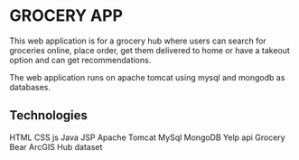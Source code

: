 # GROCERY APP

This web application is for a grocery hub where users can search for groceries online, place order, get them delivered to home or have a takeout option and can get recommendations.

The web application runs on apache tomcat using mysql and mongodb as databases.


## Technologies

HTML
CSS
js
Java
JSP
Apache Tomcat
MySql
MongoDB
Yelp api
Grocery Bear
ArcGIS Hub dataset
